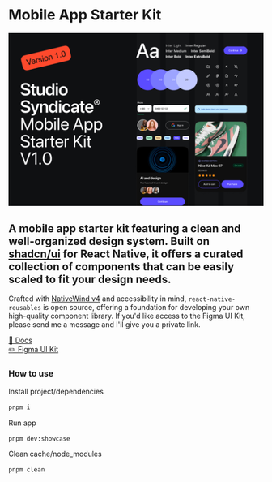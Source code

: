 # Mobile App Starter Kit

![banner](https://github.com/hellojulian/mobile-starter-kit/blob/main/banner.jpg)

## A mobile app starter kit featuring a clean and well-organized design system. Built on [shadcn/ui](https://ui.shadcn.com) for React Native, it offers a curated collection of components that can be easily scaled to fit your design needs.

Crafted with [NativeWind v4](https://www.nativewind.dev/) and accessibility in mind, `react-native-reusables` is open source, offering a foundation for developing your own high-quality component library. If you'd like access to the Figma UI Kit, please send me a message and I'll give you a private link.



[📖 Docs](https://rnr-docs.vercel.app/)
<br>
[✏️ Figma UI Kit](https://www.figma.com/design/bvo3Wk0Vxi5PeiVGgfibJk/Mobile-App-Starter-Kit?node-id=2062-11367&t=aiitMPY486u9rCB1-1
)




### How to use


Install project/dependencies

```bash
pnpm i
```

Run app

```bash
pnpm dev:showcase
```


Clean cache/node_modules

```bash
pnpm clean
```


